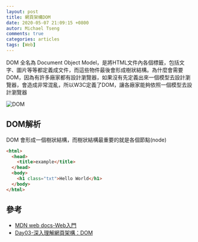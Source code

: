 ```yaml
---
layout: post
title: 網頁架構DOM
date: 2020-05-07 21:09:15 +0800
autor: Michael Tseng
comments: true
categories: articles
tags: [Web]
---
```


DOM 全名為 Document Object Model，是將HTML文件內各個標籤，包括文字、圖片等等都定義成文件，而這些物件最後會形成樹狀結構。為什麼會需要DOM，因為有許多廠家都有設計瀏覽器，如果沒有先定義出來一個模型去設計瀏覽器，會造成非常混亂，所以W3C定義了DOM，讓各廠家能夠依照一個模型去設計瀏覽器

![DOM](https://upload.wikimedia.org/wikipedia/commons/thumb/5/5a/DOM-model.svg/1200px-DOM-model.svg.png)


## DOM解析
DOM 會形成一個樹狀結構，而樹狀結構最重要的就是各個節點(node)

```html
<html>
  <head>
    <title>example</title>
  </head>
  <body>
    <h1 class="txt">Hello World</h1>
  </body>
</html>
```

## 參考
* [MDN web docs-Web入門](https://developer.mozilla.org/zh-TW/docs/Learn/Getting_started_with_the_web)
* [Day03-深入理解網頁架構：DOM](https://ithelp.ithome.com.tw/articles/10202689)